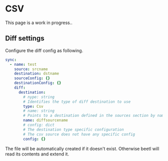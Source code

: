# CSV
This page is a work in progress..

## Diff settings
Configure the diff config as following.

```yaml
sync:
  - name: test
    source: srcname
    destination: dstname
    sourceConfig: {}
    destinationConfig: {}
    diff:
      destination: 
        # nype: string
        # Identifies the type of diff destination to use
        type: Csv
        # name: string
        # Points to a destination defined in the sources section by name
        name: diffsourcename
        # config: dict
        # The destination type specific configuration
        # The csv source does not have any specific config
        config: {}
```

The file will be automatically created if it doesn't exist. Otherwise beetl will read its contents and extend it.